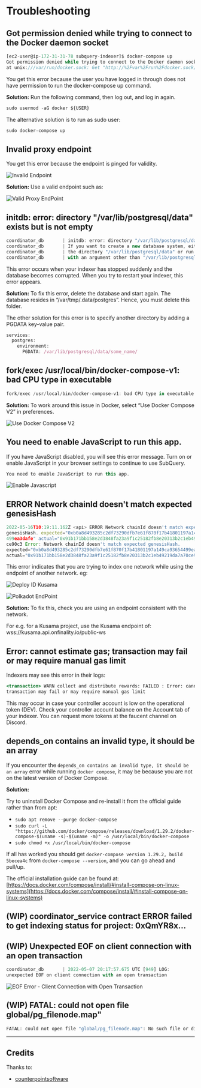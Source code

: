 # Troubleshooting

## Got permission denied while trying to connect to the Docker daemon socket

```jsx
[ec2-user@ip-172-31-31-78 subquery-indexer]$ docker-compose up
Got permission denied while trying to connect to the Docker daemon socket 
at unix:///var/run/docker.sock: Get "http://%2Fvar%2Frun%2Fdocker.sock/v1.24/containers/json?all=1&filters=%7B%22label%22%3A%7B%22com.docker.compose.project%3Dsubquery-indexer%22%3Atrue%7D%7D&limit=0": dial unix /var/run/docker.sock: connect: permission denied
```

You get this error because the user you have logged in through does not have permission to run the docker-compose up command. 

**Solution:** 
Run the following command, then log out, and log in again.

```jsx
sudo usermod -aG docker ${USER}
```
The alternative solution is to run as sudo user:

```jsx
sudo docker-compose up


```

## Invalid proxy endpoint

You get this error because the endpoint is pinged for validity. 

![Invalid Endpoint](/assets/img/invalid_endpoint_troubleshooting.png)

**Solution:**
Use a valid endpoint such as: 

![Valid Proxy EndPoint](/assets/img/valid_proxy_endpoint_troubleshooting.png)

## initdb: error: directory "/var/lib/postgresql/data" exists but is not empty

```jsx
coordinator_db       | initdb: error: directory "/var/lib/postgresql/data" exists but is not empty
coordinator_db       | If you want to create a new database system, either remove or empty
coordinator_db       | the directory "/var/lib/postgresql/data" or run initdb
coordinator_db       | with an argument other than "/var/lib/postgresql/data".
```

This error occurs when your indexer has stopped suddenly and the database becomes corrupted. When you try to restart your indexer, this error appears. 

**Solution:**
To fix this error, delete the database and start again. The database resides in “/var/tmp/.data/postgres”. Hence, you must delete this folder. 

The other solution for this error is to specify another directory by adding a PGDATA key-value pair.

```jsx
services:
  postgres:
    environment:
      PGDATA: /var/lib/postgresql/data/some_name/
```

## fork/exec /usr/local/bin/docker-compose-v1: bad CPU type in executable

```jsx
fork/exec /usr/local/bin/docker-compose-v1: bad CPU type in executable
```

**Solution:**
To work around this issue in Docker, select “Use Docker Compose V2” in preferences. 

![Use Docker Compose V2](/assets/img/Use_Docker_Compose_V2.troubleshooting.png) <br />

## You need to enable JavaScript to run this app.

If you have JavaScript disabled, you will see this error message. Turn on or enable JavaScript in your browser settings to continue to use SubQuery.

```jsx
You need to enable JavaScript to run this app.
```

![Enable Javascript](/assets/img/enable_javascript_troubleshooting.png) <br />

## ERROR Network chainId doesn't match expected genesisHash

```jsx
2022-05-16T10:19:11.162Z <api> ERROR Network chainId doesn't match expected 
genesisHash. expected="0xb0a8d493285c2df73290dfb7e61f870f17b41801197a149ca93654
499ea3dafe" actual="0x91b171bb158e2d3848fa23a9f1c25182fb8e20313b2c1eb49219da7a70
ce90c3 Error: Network chainId doesn't match expected genesisHash. 
expected="0xb0a8d493285c2df73290dfb7e61f870f17b41801197a149ca93654499ea3dafe" 
actual="0x91b171bb158e2d3848fa23a9f1c25182fb8e20313b2c1eb49219da7a70ce90c3
```

This error indicates that you are trying to index one network while using the endpoint of another network. eg:

![Deploy ID Kusama](/assets/img/deployid_kusama_troubleshooting.png) <br />

![Polkadot EndPoint](/assets/img/polkadot_endpoint_troubleshooting.png) <br />

**Solution:**
To fix this, check you are using an endpoint consistent with the network. 

For e.g. for a Kusama project, use the Kusama endpoint of: wss://kusama.api.onfinality.io/public-ws

## Error: cannot estimate gas; transaction may fail or may require manual gas limit

Indexers may see this error in their logs:

```jsx
<transaction> WARN collect and distribute rewards: FAILED : Error: cannot estimate gas; 
transaction may fail or may require manual gas limit
```

This may occur in case your controller account is low on the operational token (DEV). Check your controller account balance on the Account tab of your indexer. You can request more tokens at the faucent channel on Discord.

## depends_on contains an invalid type, it should be an array

If you encounter the `depends_on contains an invalid type, it should be an array` error while running `docker compose`, it may be because you are not on the latest version of Docker Compose. 

**Solution:**

Try to uninstall Docker Compose and re-install it from the official guide rather than from apt:

- `sudo apt remove --purge docker-compose`
- `sudo curl -L "https://github.com/docker/compose/releases/download/1.29.2/docker-compose-$(uname -s)-$(uname -m)" -o /usr/local/bin/docker-compose`
- `sudo chmod +x /usr/local/bin/docker-compose`

If all has worked you should get `docker-compose version 1.29.2, build 5becea4c` from `docker-compose --version`, and you can go ahead and pull/up.

The official installation guide can be found at: [https://docs.docker.com/compose/install/#install-compose-on-linux-systems](https://docs.docker.com/compose/install/#install-compose-on-linux-systems)

## (WIP) coordinator_service contract ERROR failed to get indexing status for project: 0xQmYR8x...


## (WIP) Unexpected EOF on client connection with an open transaction

```jsx
coordinator_db       | 2022-05-07 20:17:57.675 UTC [949] LOG:  
unexpected EOF on client connection with an open transaction
```

![EOF Error - Client Connection with Open Transaction](/assets/img/eof_error_client_connection_troubleshooting.png) <br />

## (WIP) FATAL: could not open file  global/pg_filenode.map"

```jsx
FATAL: could not open file "global/pg_filenode.map": No such file or directory
```
---

## Credits

Thanks to:

- [counterpointsoftware](https://github.com/counterpointsoftware/subquery-indexer/tree/documentation-gotchas-and-faqs)

